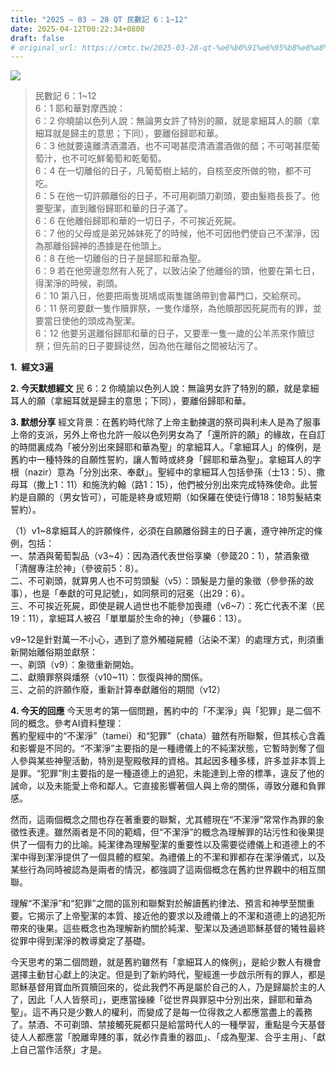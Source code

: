 ```yaml
---
title: "2025 – 03 – 28 QT 民數記 6：1~12"
date: 2025-04-12T00:22:34+0800
draft: false
# original_url: https://cmtc.tw/2025-03-28-qt-%e6%b0%91%e6%95%b8%e8%a8%98-6%ef%bc%9a112
---
```


![](/images/qt.jpg)
> 民數記 6：1\~12  
> 6：1 耶和華對摩西說：  
> 6：2 你曉諭以色列人說：無論男女許了特別的願，就是拿細耳人的願（拿細耳就是歸主的意思；下同），要離俗歸耶和華。  
> 6：3 他就要遠離清酒濃酒，也不可喝甚麼清酒濃酒做的醋；不可喝甚麼葡萄汁，也不可吃鮮葡萄和乾葡萄。  
> 6：4 在一切離俗的日子，凡葡萄樹上結的，自核至皮所做的物，都不可吃。  
> 6：5 在他一切許願離俗的日子，不可用剃頭刀剃頭，要由髮綹長長了。他要聖潔，直到離俗歸耶和華的日子滿了。  
> 6：6 在他離俗歸耶和華的一切日子，不可挨近死屍。  
> 6：7 他的父母或是弟兄姊妹死了的時候，他不可因他們使自己不潔淨，因為那離俗歸神的憑據是在他頭上。  
> 6：8 在他一切離俗的日子是歸耶和華為聖。  
> 6：9 若在他旁邊忽然有人死了，以致沾染了他離俗的頭，他要在第七日，得潔淨的時候，剃頭。  
> 6：10 第八日，他要把兩隻斑鳩或兩隻雛鴿帶到會幕門口，交給祭司。  
> 6：11 祭司要獻一隻作贖罪祭，一隻作燔祭，為他贖那因死屍而有的罪，並要當日使他的頭成為聖潔。  
> 6：12 他要另選離俗歸耶和華的日子，又要牽一隻一歲的公羊羔來作贖愆祭；但先前的日子要歸徒然，因為他在離俗之間被玷污了。

**1.  經文3遍**

**2. 今天默想經文**
民 6：2 你曉諭以色列人說：無論男女許了特別的願，就是拿細耳人的願（拿細耳就是歸主的意思；下同），要離俗歸耶和華。

**3. 默想分享**
經文背景：在舊約時代除了上帝主動揀選的祭司與利未人是為了服事上帝的支派，另外上帝也允許一般以色列男女為了「還所許的願」的緣故，在自訂的時間裏成為「被分別出來歸耶和華為聖」的拿細耳人。「拿細耳人」的條例，是舊約中一種特殊的自願性誓約，讓人暫時或終身「歸耶和華為聖」。拿細耳人的字根（nazir）意為「分別出來、奉獻」。聖經中的拿細耳人包括參孫（士13：5）、撒母耳（撒上1：11）和施洗約翰（路1：15），他們被分別出來完成特殊使命。此誓約是自願的（男女皆可），可能是終身或短期（如保羅在使徒行傳18：18剪髮結束誓約）。

（1）v1\~8拿細耳人的許願條件，必須在自願離俗歸主的日子裏，遵守神所定的條例，包括：  
一、禁酒與葡萄製品（v3\~4）：因為酒代表世俗享樂（參箴20：1），禁酒象徵「清醒專注於神」（參彼前5：8）。  
二、不可剃頭，就算男人也不可剪頭髮（v5）：頭髮是力量的象徵（參參孫的故事），也是「奉獻的可見記號」，如同祭司的冠冕（出29：6）。  
三、不可挨近死屍，即使是親人過世也不能參加喪禮（v6\~7）：死亡代表不潔（民19：11），拿細耳人被召「單單屬於生命的神」（參羅6：13）。

v9\~12是針對萬一不小心，遇到了意外觸碰屍體（沾染不潔）的處理方式，則須重新開始離俗期並獻祭：  
一、剃頭（v9）：象徵重新開始。  
二、獻贖罪祭與燔祭（v10\~11）：恢復與神的關係。  
三、之前的許願作廢，重新計算奉獻離俗的期間（v12）

**4. 今天的回應**
今天思考的第一個問題，舊約中的「不潔淨」與「犯罪」是二個不同的概念。參考AI資料整理：  
舊約聖經中的“不潔淨”（tamei）和“犯罪”（chata）雖然有所聯繫，但其核心含義和影響是不同的。“不潔淨”主要指的是一種禮儀上的不純潔狀態，它暫時剝奪了個人參與某些神聖活動，特別是聖殿敬拜的資格。其起因多種多樣，許多並非本質上是罪。“犯罪”則主要指的是一種道德上的過犯，未能達到上帝的標準，違反了他的誡命，以及未能愛上帝和鄰人。它直接影響著個人與上帝的關係，導致分離和負罪感。

然而，這兩個概念之間也存在著重要的聯繫，尤其體現在“不潔淨”常常作為罪的象徵性表達。雖然兩者是不同的範疇，但“不潔淨”的概念為理解罪的玷污性和後果提供了一個有力的比喻。純潔律為理解聖潔的重要性以及需要從禮儀上和道德上的不潔中得到潔淨提供了一個具體的框架。為禮儀上的不潔和罪都存在潔淨儀式，以及某些行為同時被認為是兩者的情況，都強調了這兩個概念在舊約世界觀中的相互關聯。

理解“不潔淨”和“犯罪”之間的區別和聯繫對於解讀舊約律法、預言和神學至關重要。它揭示了上帝聖潔的本質、接近他的要求以及禮儀上的不潔和道德上的過犯所帶來的後果。這些概念也為理解新約關於純潔、聖潔以及通過耶穌基督的犧牲最終從罪中得到潔淨的教導奠定了基礎。

今天思考的第二個問題，就是舊約雖然有「拿細耳人的條例」，是給少數人有機會選擇主動甘心獻上的決定。但是到了新約時代，聖經進一步啟示所有的罪人，都是耶穌基督用寶血所買贖回來的，從此我們不再是屬於自己的人，乃是歸屬於主的人了，因此「人人皆祭司」，更應當操練「從世界與罪惡中分別出來，歸耶和華為聖」。這不再只是少數人的權利，而變成了是每一位得救之人都應當盡上的義務了。禁酒、不可剃頭、禁接觸死屍都只是給當時代人的一種學習，重點是今天基督徒人人都應當「脫離卑賤的事，就必作貴重的器皿」、「成為聖潔、合乎主用」、「獻上自己當作活祭」才是。
